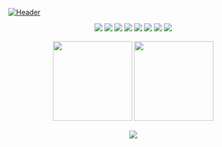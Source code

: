 [![Header](https://github.com/xyo-dev/xyo-dev/blob/master/header.png)]()


<div align='center' >
<img src='https://img.shields.io/badge/-TypeScript-20232A?style=for-the-badge&logo=TypeScript&logoColor'>
<img src='https://img.shields.io/badge/-REACT-20232A?style=for-the-badge&logo=React&logoColor=blue'>
<img src='https://img.shields.io/badge/-Node.js-20232A?style=for-the-badge&logo=Node.js&logoColor'>
<img src='https://img.shields.io/badge/-Next.js-20232A?style=for-the-badge&logo=Next.js&logoColor'>
<img src='https://img.shields.io/badge/-Vite-20232A?style=for-the-badge&logo=Vite&logoColor'>
<img src='https://img.shields.io/badge/-Yarn-20232A?style=for-the-badge&logo=Yarn&logoColor'>
<img src='https://img.shields.io/badge/-VSCODE-20232A?style=for-the-badge&logo=VisualStudio&logoColor'>
<img src='https://img.shields.io/badge/-and_other_tools-20232A?style=for-the-badge'>
</div>
<br />
<div align='center'>
   <img height="160em" src="https://github-readme-stats.vercel.app/api?username=SuYO-dev&show_icons=true&theme=radical" />
   <img height="160em" src="https://github-readme-stats-eight-theta.vercel.app/api/top-langs/?username=SuYO-dev&theme=radical&layout=compact" />
</div>
<br>
<div align='center'>
  <a href="https://u8views.com/github/SuYO-dev"><img src="https://u8views.com/api/v1/github/profiles/125152870/views/day-week-month-total-count.svg"></a>
</div
